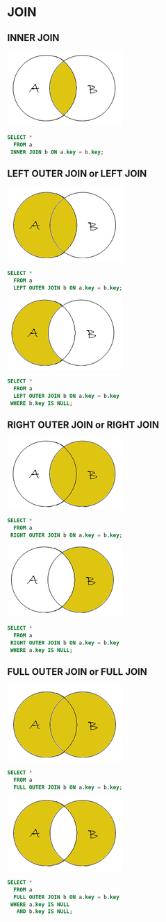 
# JOIN

## INNER JOIN

![Inner join Venn diagram](./images/inner-join.png)

```sql
SELECT *
  FROM a
 INNER JOIN b ON a.key = b.key;
```

## LEFT OUTER JOIN or LEFT JOIN

![Left outer join Venn diagram](./images/left-outer-join.png)

```sql
SELECT *
  FROM a
  LEFT OUTER JOIN b ON a.key = b.key;
```

![Left outer join Venn diagram](./images/left-outer-join-2.png)

```sql
SELECT *
  FROM a
  LEFT OUTER JOIN b ON a.key = b.key
 WHERE b.key IS NULL;
```

## RIGHT OUTER JOIN or RIGHT JOIN

![Right outer join Venn diagram](./images/right-outer-join.png)

```sql
SELECT *
  FROM a
 RIGHT OUTER JOIN b ON a.key = b.key;
```

![Right outer join Venn diagram](./images/right-outer-join-2.png)

```sql
SELECT *
  FROM a
 RIGHT OUTER JOIN b ON a.key = b.key
 WHERE a.key IS NULL;
```

## FULL OUTER JOIN or FULL JOIN

![Full join Venn diagram](./images/full-join.png)

```sql
SELECT *
  FROM a
  FULL OUTER JOIN b ON a.key = b.key;
```

![Full join Venn diagram](./images/full-join-2.png)

```sql
SELECT *
  FROM a
  FULL OUTER JOIN b ON a.key = b.key
 WHERE a.key IS NULL
   AND b.key IS NULL;
```

